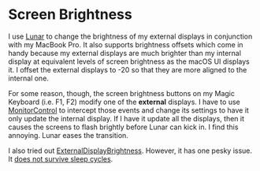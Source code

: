 # Screen Brightness

I use [Lunar](https://lunar.fyi) to change the brightness of my external displays in conjunction with my MacBook Pro. It also supports brightness offsets which come in handy because my external displays are much brighter than my internal display at equivalent levels of screen brightness as the macOS UI displays it. I offset the external displays to -20 so that they are more aligned to the internal one.

For some reason, though, the screen brightness buttons on my Magic Keyboard (i.e. F1, F2) modify one of the **external** displays. I have to use [MonitorControl](https://github.com/MonitorControl/MonitorControl) to intercept those events and change its settings to have it only update the internal display. If I have it update all the displays, then it causes the screens to flash brightly before Lunar can kick in. I find this annoying. Lunar eases the transition.

I also tried out [ExternalDisplayBrightness](https://www.nesveda.com/projects/ExternalDisplayBrightness/). However, it has one pesky issue. It [does not survive sleep cycles](https://github.com/fnesveda/ExternalDisplayBrightness/issues/19).
